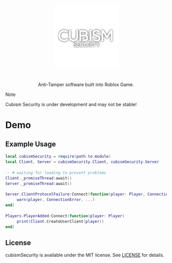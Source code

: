 <div align="center">
<img src="Icon.png" alt="cubismSecurity.png" width=200></img>
<h1></h1>
Anti-Tamper software built into Roblox Game.
</div>

> [!NOTE]
> Cubism Security is under development and may not be stable!

# Demo

## Example Usage
```lua
local cubismSecurity = require(path.to.module)
local Client, Server = cubismSecurity.Client, cubismSecurity.Server

-- # waiting for loading to prevent problems
Client._promiseThread:await()
Server._promiseThread:await()

Server.ClientProtocolFailure:Connect(function(player: Player, ConnectionError: Enum.ConnectionError?, ...)
     warn(player, ConnectionError, ...)
end)

Players.PlayerAdded:Connect(function(player: Player)
     print(Client.CreateUserClient(player))
end)
```

## License
cubismSecurity is available under the MIT license. See [LICENSE](LICENSE) for details.

